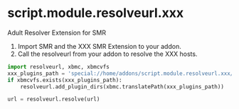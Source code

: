# script.module.resolveurl.xxx

Adult Resolver Extension for SMR

1. Import SMR and the XXX SMR Extension to your addon.
2. Call the resolveurl from your addon to resolve the XXX hosts.

```python
import resolveurl, xbmc, xbmcvfs
xxx_plugins_path = 'special://home/addons/script.module.resolveurl.xxx/resources/plugins/'
if xbmcvfs.exists(xxx_plugins_path):
    resolveurl.add_plugin_dirs(xbmc.translatePath(xxx_plugins_path))

url = resolveurl.resolve(url)
```
